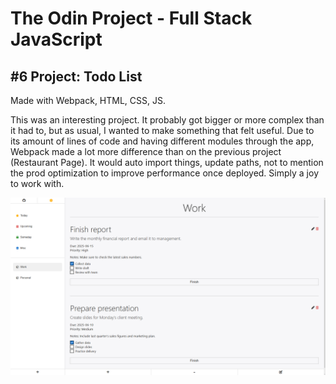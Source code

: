 # The Odin Project - Full Stack JavaScript

## #6 Project: Todo List

Made with Webpack, HTML, CSS, JS.

This was an interesting project. It probably got bigger or more complex than it had to, but as usual, I wanted to make something that felt useful. Due to its amount of lines of code and having different modules through the app, Webpack made a lot more difference than on the previous project (Restaurant Page). It would auto import things, update paths, not to mention the prod optimization to improve performance once deployed. Simply a joy to work with.

![App Screenshot](assets/todo-list.png)